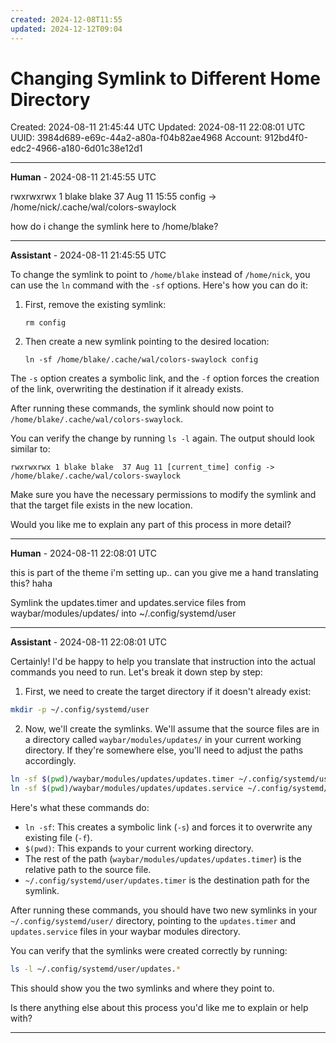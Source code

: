 ```yaml
---
created: 2024-12-08T11:55
updated: 2024-12-12T09:04
---
```

# Changing Symlink to Different Home Directory

Created: 2024-08-11 21:45:44 UTC
Updated: 2024-08-11 22:08:01 UTC
UUID: 3984d689-e69c-44a2-a80a-f04b82ae4968
Account: 912bd4f0-edc2-4966-a180-6d01c38e12d1

---

**Human** - 2024-08-11 21:45:55 UTC

rwxrwxrwx 1 blake blake  37 Aug 11 15:55 config -> /home/nick/.cache/wal/colors-swaylock

how do i change the symlink here to /home/blake?

---

**Assistant** - 2024-08-11 21:45:55 UTC

 To change the symlink to point to `/home/blake` instead of `/home/nick`, you can use the `ln` command with the `-sf` options. Here's how you can do it:

1. First, remove the existing symlink:
   ```
   rm config
   ```

2. Then create a new symlink pointing to the desired location:
   ```
   ln -sf /home/blake/.cache/wal/colors-swaylock config
   ```

The `-s` option creates a symbolic link, and the `-f` option forces the creation of the link, overwriting the destination if it already exists.

After running these commands, the symlink should now point to `/home/blake/.cache/wal/colors-swaylock`.

You can verify the change by running `ls -l` again. The output should look similar to:

```
rwxrwxrwx 1 blake blake  37 Aug 11 [current_time] config -> /home/blake/.cache/wal/colors-swaylock
```

Make sure you have the necessary permissions to modify the symlink and that the target file exists in the new location.

Would you like me to explain any part of this process in more detail?

---

**Human** - 2024-08-11 22:08:01 UTC

this is part of the theme i'm setting up.. can you give me a hand translating this? haha 

Symlink the updates.timer and updates.service files from waybar/modules/updates/ into ~/.config/systemd/user

---

**Assistant** - 2024-08-11 22:08:01 UTC

 Certainly! I'd be happy to help you translate that instruction into the actual commands you need to run. Let's break it down step by step:

1. First, we need to create the target directory if it doesn't already exist:

```bash
mkdir -p ~/.config/systemd/user
```

2. Now, we'll create the symlinks. We'll assume that the source files are in a directory called `waybar/modules/updates/` in your current working directory. If they're somewhere else, you'll need to adjust the paths accordingly.

```bash
ln -sf $(pwd)/waybar/modules/updates/updates.timer ~/.config/systemd/user/updates.timer
ln -sf $(pwd)/waybar/modules/updates/updates.service ~/.config/systemd/user/updates.service
```

Here's what these commands do:

- `ln -sf`: This creates a symbolic link (`-s`) and forces it to overwrite any existing file (`-f`).
- `$(pwd)`: This expands to your current working directory.
- The rest of the path (`waybar/modules/updates/updates.timer`) is the relative path to the source file.
- `~/.config/systemd/user/updates.timer` is the destination path for the symlink.

After running these commands, you should have two new symlinks in your `~/.config/systemd/user/` directory, pointing to the `updates.timer` and `updates.service` files in your waybar modules directory.

You can verify that the symlinks were created correctly by running:

```bash
ls -l ~/.config/systemd/user/updates.*
```

This should show you the two symlinks and where they point to.

Is there anything else about this process you'd like me to explain or help with?

---

